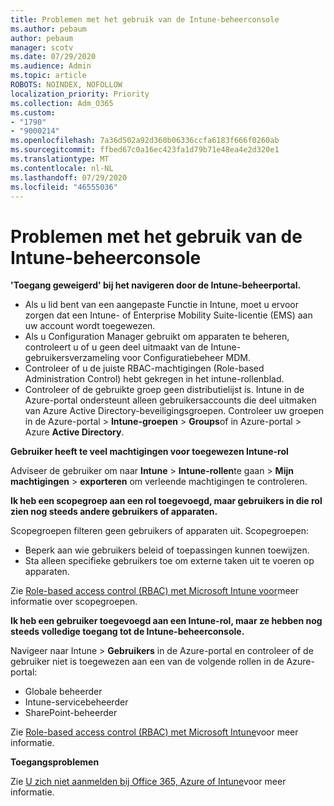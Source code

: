 ```yaml
---
title: Problemen met het gebruik van de Intune-beheerconsole
ms.author: pebaum
author: pebaum
manager: scotv
ms.date: 07/29/2020
ms.audience: Admin
ms.topic: article
ROBOTS: NOINDEX, NOFOLLOW
localization_priority: Priority
ms.collection: Adm_O365
ms.custom:
- "1790"
- "9000214"
ms.openlocfilehash: 7a36d502a92d360b06336ccfa6183f666f0260ab
ms.sourcegitcommit: ffbed67c0a16ec423fa1d79b71e48ea4e2d320e1
ms.translationtype: MT
ms.contentlocale: nl-NL
ms.lasthandoff: 07/29/2020
ms.locfileid: "46555036"
---
```

# <a name="problems-using-the-intune-admin-console"></a>Problemen met het gebruik van de Intune-beheerconsole

**'Toegang geweigerd' bij het navigeren door de Intune-beheerportal.**

- Als u lid bent van een aangepaste Functie in Intune, moet u ervoor zorgen dat een Intune- of Enterprise Mobility Suite-licentie (EMS) aan uw account wordt toegewezen.
- Als u Configuration Manager gebruikt om apparaten te beheren, controleert u of u geen deel uitmaakt van de Intune-gebruikersverzameling voor Configuratiebeheer MDM.
- Controleer of u de juiste RBAC-machtigingen (Role-based Administration Control) hebt gekregen in het intune-rollenblad.
- Controleer of de gebruikte groep geen distributielijst is. Intune in de Azure-portal ondersteunt alleen gebruikersaccounts die deel uitmaken van Azure Active Directory-beveiligingsgroepen. Controleer uw groepen in de Azure-portal > **Intune-groepen**  >  **Groups**of in Azure-portal > Azure **Active Directory**.

**Gebruiker heeft te veel machtigingen voor toegewezen Intune-rol**

Adviseer de gebruiker om naar **Intune**  >  **Intune-rollen**te gaan  >  **Mijn machtigingen**  >  **exporteren** om verleende machtigingen te controleren.

**Ik heb een scopegroep aan een rol toegevoegd, maar gebruikers in die rol zien nog steeds andere gebruikers of apparaten.**

Scopegroepen filteren geen gebruikers of apparaten uit. Scopegroepen:

- Beperk aan wie gebruikers beleid of toepassingen kunnen toewijzen.
- Sta alleen specifieke gebruikers toe om externe taken uit te voeren op apparaten.

Zie [Role-based access control (RBAC) met Microsoft Intune voor](https://docs.microsoft.com/intune/role-based-access-control)meer informatie over scopegroepen.

**Ik heb een gebruiker toegevoegd aan een Intune-rol, maar ze hebben nog steeds volledige toegang tot de Intune-beheerconsole.**

Navigeer naar Intune > **Gebruikers** in de Azure-portal en controleer of de gebruiker niet is toegewezen aan een van de volgende rollen in de Azure-portal:

- Globale beheerder
- Intune-servicebeheerder
- SharePoint-beheerder

Zie [Role-based access control (RBAC) met Microsoft Intune](https://docs.microsoft.com/intune/role-based-access-control)voor meer informatie.

**Toegangsproblemen**

Zie [U zich niet aanmelden bij Office 365, Azure of Intune](https://support.microsoft.com/help/2412085/you-can-t-sign-in-to-office-365-azure-or-intune)voor meer informatie.